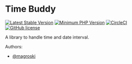 # Time Buddy

[![Latest Stable Version](https://img.shields.io/packagist/v/magroski/frogg.svg?style=flat)](https://packagist.org/packages/magroski/time-buddy)
[![Minimum PHP Version](https://img.shields.io/badge/php-%3E%3D%207.1-8892BF.svg?style=flat)](https://php.net/)
[![CircleCI](https://circleci.com/gh/magroski/time-buddy.svg?style=shield)](https://circleci.com/gh/magroski/time-buddy)
[![GitHub license](https://img.shields.io/badge/license-MIT-blue.svg?style=flat)](https://github.com/magroski/time-buddy/blob/master/LICENSE)

A library to handle time and date interval. 

Authors:
* [@magroski](https://github.com/magroski)
